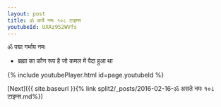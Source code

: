 ```yaml
---
layout: post
title: ॐ कर्त्रे नमः १०८ टाइम्स
youtubeId: UXAz952WVfs
---
```

 
 
 ॐ पद्मा गर्भाय नमः  
 
 -  ब्रह्मा का कौन रूप है जो कमल में पैदा हुआ था 
 
  
 
  
 
 
 
 
 
 


{% include youtubePlayer.html id=page.youtubeId %}
 
[Next]({{ site.baseurl }}{% link  split2/_posts/2016-02-16-ॐ असते नमः १०८ टाइम्स.md%})
 
